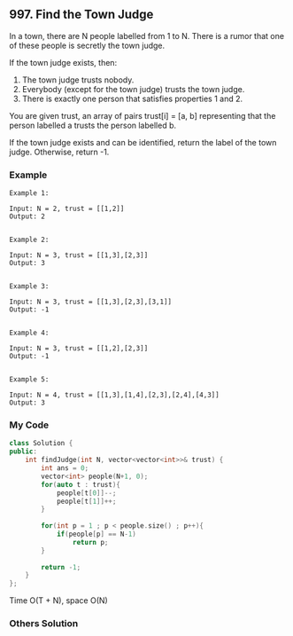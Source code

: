 ## 997. Find the Town Judge

In a town, there are N people labelled from 1 to N.  There is a rumor that one of these people is secretly the town judge.

If the town judge exists, then:

1. The town judge trusts nobody.
2. Everybody (except for the town judge) trusts the town judge.
3. There is exactly one person that satisfies properties 1 and 2.

You are given trust, an array of pairs trust[i] = [a, b] representing that the person labelled a trusts the person labelled b.

If the town judge exists and can be identified, return the label of the town judge.  Otherwise, return -1.

 
### Example
```
Example 1:

Input: N = 2, trust = [[1,2]]
Output: 2


Example 2:

Input: N = 3, trust = [[1,3],[2,3]]
Output: 3


Example 3:

Input: N = 3, trust = [[1,3],[2,3],[3,1]]
Output: -1


Example 4:

Input: N = 3, trust = [[1,2],[2,3]]
Output: -1


Example 5:

Input: N = 4, trust = [[1,3],[1,4],[2,3],[2,4],[4,3]]
Output: 3
```

### My Code
```c++
class Solution {
public:
    int findJudge(int N, vector<vector<int>>& trust) {
        int ans = 0;
        vector<int> people(N+1, 0);
        for(auto t : trust){
            people[t[0]]--;
            people[t[1]]++;
        }
        
        for(int p = 1 ; p < people.size() ; p++){
            if(people[p] == N-1)
                return p;
        }
        
        return -1;
    }
};
```
Time O(T + N), space O(N)

### Others Solution
```c++
```

